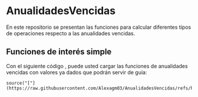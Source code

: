 # AnualidadesVencidas
En este repositorio se presentan las funciones para calcular diferentes tipos de operaciones respecto a las anualidades vencidas. 
## Funciones de interés simple 

Con el siguiente código , puede usted cargar las funciones de anualidades vencidas con valores ya dados que podrán servir de guía: 
```{r}
source("["](https://raw.githubusercontent.com/Alexagm03/AnualidadesVencidas/refs/heads/main/AnualidadesVencidas.R))
```
